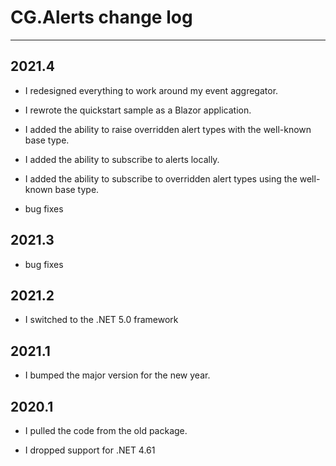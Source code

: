 # CG.Alerts change log
---

## 2021.4

* I redesigned everything to work around my event aggregator.

* I rewrote the quickstart sample as a Blazor application.

* I added the ability to raise overridden alert types with the well-known base type.

* I added the ability to subscribe to alerts locally.

* I added the ability to subscribe to overridden alert types using the well-known base type.

* bug fixes

## 2021.3

* bug fixes

## 2021.2

* I switched to the .NET 5.0 framework

## 2021.1

* I bumped the major version for the new year.

## 2020.1

* I pulled the code from the old package.

* I dropped support for .NET 4.61



